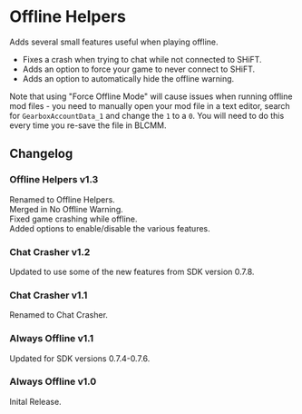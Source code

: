 # Offline Helpers
Adds several small features useful when playing offline.    
- Fixes a crash when trying to chat while not connected to SHiFT.    
- Adds an option to force your game to never connect to SHiFT.    
- Adds an option to automatically hide the offline warning.    

Note that using "Force Offline Mode" will cause issues when running offline mod files - you need to
manually open your mod file in a text editor, search for `GearboxAccountData_1` and change the `1`
to a `0`. You will need to do this every time you re-save the file in BLCMM.

## Changelog

### Offline Helpers v1.3
Renamed to Offline Helpers.    
Merged in No Offline Warning.    
Fixed game crashing while offline.    
Added options to enable/disable the various features.    

### Chat Crasher v1.2
Updated to use some of the new features from SDK version 0.7.8.

### Chat Crasher v1.1
Renamed to Chat Crasher.

### Always Offline v1.1
Updated for SDK versions 0.7.4-0.7.6.

### Always Offline v1.0
Inital Release.
